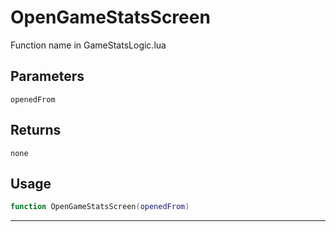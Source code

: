# OpenGameStatsScreen
Function name in GameStatsLogic.lua
## Parameters
`openedFrom`
## Returns
`none`
## Usage
```lua
function OpenGameStatsScreen(openedFrom)
```
---
